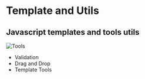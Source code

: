 # Template and Utils 

## Javascript templates and tools utils
![Tools]("https://abandonedfactory.wordpress.com/wp-content/uploads/2010/10/bakuman-4-1.png")

- Validation
- Drag and Drop
- Template Tools